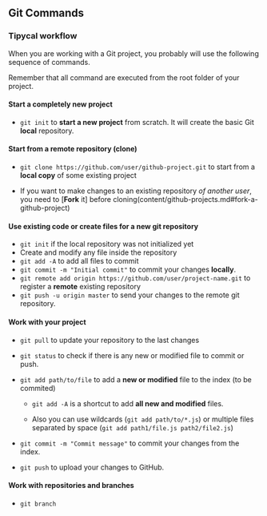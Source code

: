 ## Git Commands

### Tipycal workflow

When you are working with a Git project, you probably will use the following sequence of commands.

Remember that all command are executed from the root folder of your project.


#### Start a completely new project 

* `git init` to **start a new project** from scratch. It will create the basic Git **local** repository.

#### Start from a remote repository (clone)

* `git clone https://github.com/user/github-project.git` to start from a **local copy** of some existing project

* If you want to make changes to an existing repository *of another user*, you need to [**Fork** it] before cloning(content/github-projects.md#fork-a-github-project)

#### Use existing code or create files for a new git repository

* `git init` if the local repository was not initialized yet
* Create and modify any file inside the repository
* `git add -A` to add all files to commit
* `git commit -m "Initial commit"` to commit your changes **locally**.
* `git remote add origin https://github.com/user/project-name.git` to register a **remote** existing repository
* `git push -u origin master` to send your changes to the remote git repository.



#### Work with your project

* `git pull` to update your repository to the last changes

* `git status` to check if there is any new or modified file to commit or push.

* `git add path/to/file` to add a **new or modified** file to the index (to be commited) 

    * `git add -A` is a shortcut to add **all new and modified** files.

    * Also you can use wildcards (`git add path/to/*.js`) or multiple files separated by space (`git add path1/file.js path2/file2.js`)

* `git commit -m "Commit message"` to commit your changes from the index. 

* `git push` to upload your changes to GitHub.


#### Work with repositories and branches

* `git branch`
